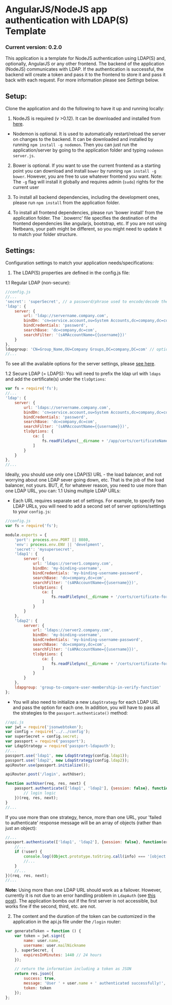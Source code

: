 # AngularJS/NodeJS app authentication with LDAP(S) Template

### Current version: 0.2.0

This application is a template for NodeJS authentication using LDAP(S) and, optionally, AngularJS or any other frontend.
The backend of the application (NodeJS) communicates with LDAP. If the authentication is successful, the backend will create a token and pass it to the frontend to store it and pass it back with each request.
For more information please see *Settings* below.


## Setup:
Clone the application and do the following to have it up and running locally:

1. NodeJS is required (v >0.12). It can be downloaded and installed from [here](https://nodejs.org/).
- Nodemon is optional. It is used to automatically restart/reload the server on changes to the backend. It can be downloaded and installed by running `npm install -g nodemon`. Then you can just run the application/server by going to the application folder and typing `nodemon server.js`.

2. Bower is optional. If you want to use the current frontend as a starting point you can download and install `bower` by running `npm install -g bower`. However, you are free to use whatever frontend you want.
Note: The `-g` flag will install it globally and requires admin (`sudo`) rights for the current user

3. To install all backend dependencies, including the development ones, please run `npm install` from the application folder.

4. To install all frontend dependencies, please run 'bower install' from the application folder. The `.bowerrc' file specifies the destination of the frontend dependencies like angularjs, bootstrap, etc. If you are not using Netbeans, your path might be different, so you might need to update it to match your folder structure.


## Settings:
Configuration settings to match your application needs/specifications:

1. The LDAP(S) properties are defined in the config.js file:

1.1 Regular LDAP (non-secure):

```javascript
//config.js
//...
'secret': 'superSecret', // a password/phrase used to encode/decode the token
'ldap': {
    server: {
        url: 'ldap://servername.company.com',
        bindDn: 'cn=service.account,ou=System Accounts,dc=company,dc=com',
        bindCredentials: 'password',
        searchBase: 'dc=company,dc=com',
        searchFilter: '(sAMAccountName={{username}})'
    }
},
ldapgroup: 'CN=Group_Name,OU=Company Groups,DC=company,DC=com' // optional, need it if user group membership is required to access the application
//...
```

To see all the available options for the server settings, please [see here](https://github.com/vesse/node-ldapauth-fork/blob/master/lib/ldapauth.js#L25-93).

1.2 Secure LDAP (= LDAPS):
You will need to prefix the ldap url with `ldaps` and add the certificate(s) under the `tlsOptions`:

```javascript
var fs = require('fs');
//...
'ldap': {
    server: {
        url: 'ldaps://servername.company.com',
        bindDn: 'cn=service.account,ou=System Accounts,dc=company,dc=com',
        bindCredentials: 'password',
        searchBase: 'dc=company,dc=com',
        searchFilter: '(sAMAccountName={{username}})',
        tlsOptions: {
            ca: [
                fs.readFileSync(__dirname + '/app/certs/certificateName.pem') // .pem, .cert, .cer are supported (.cer is used in combination with .cert)
            ]
        }
    }
},
//...
```

Ideally, you should use only one LDAP(S) URL - the load balancer, and not worrying about one LDAP sever going down, etc. That is the job of the load balancer, not yours. BUT, if, for whatever reason, you need to use more than one LDAP URL, you can:
1.1 Using multiple LDAP URLs:
 - Each URL requires separate set of settings. For example, to specify two LDAP URLs, you will need to add a second set of server options/settings to your `config.js`:

```javascript
//config.js
var fs = require('fs');

module.exports = {
    'port': process.env.PORT || 8080,
    'env': process.env.ENV || 'develpment',
    'secret': 'mysupersecret',
    'ldap1': {
        server: {
            url: 'ldaps://server1.company.com',
            bindDn: 'my-binding-username',
            bindCredentials: 'my-binding-username-password',
            searchBase: 'dc=company,dc=com',
            searchFilter: '(sAMAccountName={{username}})',
            tlsOptions: {
                ca: [
                    fs.readFileSync(__dirname + '/certs/certificate-for-server1.pem')
                ]
            }
        }
    },
    'ldap2': {
        server: {
            url: 'ldaps://server2.company.com',
            bindDn: 'my-binding-username',
            bindCredentials: 'my-binding-username-password',
            searchBase: 'dc=company,dc=com',
            searchFilter: '(sAMAccountName={{username}})',
            tlsOptions: {
                ca: [
                    fs.readFileSync(__dirname + '/certs/certificate-for-server2.pem')
                ]
            }
        }
    },
    ldapgroup: 'group-to-compare-user-membership-in-verify-function'
};
```

- You will also need to initialize a new `LdapStrategy` for each LDAP URL and pass the option for each one. In addition, you will have to pass all the strategies to the `passport.authenticate()` method:

```javascript
//api.js
var jwt = require('jsonwebtoken');
var config = require('../../config');
var superSecret = config.secret;
var passport = require('passport');
var LdapStrategy = require('passport-ldapauth');
//...
passport.use('ldap1', new LdapStrategy(config.ldap1));
passport.use('ldap2', new LdapStrategy(config.ldap2));
apiRouter.use(passport.initialize());

apiRouter.post('/login', authUser);

function authUser(req, res, next) {
    passport.authenticate(['ldap1', 'ldap2'], {session: false}, function(err, user, info) {
        // login logic
    })(req, res, next);
}
//...
```

If you use more than one strategy, hence, more than one URL, your 'failed to authenticate' response message will be an array of objects (rather than just an object):
```javascript
//...
passport.authenticate(['ldap1', 'ldap2'], {session: false}, function(err, user, info) {
    //...
    if (!user) {
        console.log((Object.prototype.toString.call(info) === '[object Array]'); // true
        //...
    }
    //...
})(req, res, next);
//...
```

**Note:** Using more than one LDAP URL should work as a failover. However, currently it is not due to an error handling problem in `LdapAuth` (see [this post](https://github.com/vesse/node-ldapauth-fork/pull/20)). The application bombs out if the first server is not accessible, but works fine if the second, third, etc. are not.


2. The content and the duration of the token can be customized in the application in the api.js file under the `/login` router:
```javascript
var generateToken = function () {
    var token = jwt.sign({
        name: user.name,
        username: user.mailNickname
    }, superSecret, {
        expiresInMinutes: 1440 // 24 hours
    });

    // return the information including a token as JSON
    return res.json({
        success: true,
        message: 'User ' + user.name + ' authenticated successfully!',
        token: token
    });
};
```